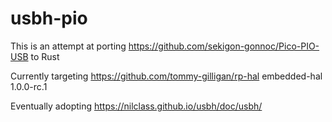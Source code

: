 # usbh-pio

This is an attempt at porting https://github.com/sekigon-gonnoc/Pico-PIO-USB to Rust

Currently targeting https://github.com/tommy-gilligan/rp-hal embedded-hal 1.0.0-rc.1

Eventually adopting https://nilclass.github.io/usbh/doc/usbh/

